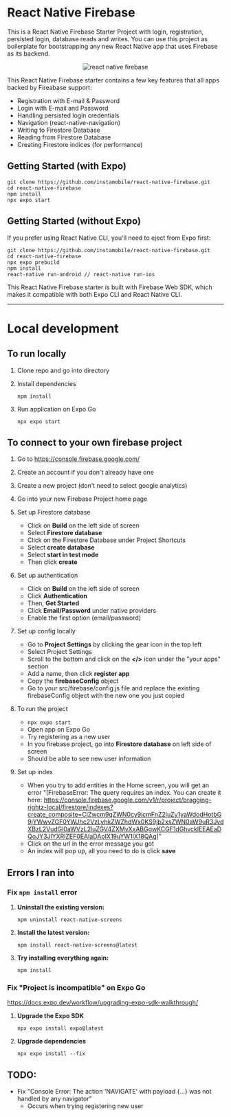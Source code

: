 # React Native Firebase

This is a React Native Firebase Starter Project with login, registration, persisted login, database reads and writes. You can use this project as boilerplate for bootstrapping any new React Native app that uses Firebase as its backend.

<center><img src="https://www.instamobile.io/wp-content/uploads/2020/05/react-native-firebase.png" alt="react native firebase"/></center>

This React Native Firebase starter contains a few key features that all apps backed by Fireabase support:

- Registration with E-mail & Password
- Login with E-mail and Password
- Handling persisted login credentials
- Navigation (react-native-navigation)
- Writing to Firestore Database
- Reading from Firestore Database
- Creating Firestore indices (for performance)

## Getting Started (with Expo)

```
git clone https://github.com/instamobile/react-native-firebase.git
cd react-native-firebase
npm install
npx expo start
```

## Getting Started (without Expo)

If you prefer using React Native CLI, you'll need to eject from Expo first:

```
git clone https://github.com/instamobile/react-native-firebase.git
cd react-native-firebase
npx expo prebuild
npm install
react-native run-android // react-native run-ios
```

This React Native Firebase starter is built with Firebase Web SDK, which makes it compatible with both Expo CLI and React Native CLI.

---

# Local development

## To run locally

1. Clone repo and go into directory
2. Install dependencies

   `npm install`

3. Run application on Expo Go

   `npx expo start`

## To connect to your own firebase project

1. Go to https://console.firebase.google.com/

2. Create an account if you don't already have one

3. Create a new project (don't need to select google analytics)

4. Go into your new Firebase Project home page

5. Set up Firestore database

   - Click on **Build** on the left side of screen
   - Select **Firestore database**
   - Click on the Firestore Database under Project Shortcuts
   - Select **create database**
   - Select **start in test mode**
   - Then click **create**

6. Set up authentication

   - Click on **Build** on the left side of screen
   - Click **Authentication**
   - Then, **Get Started**
   - Click **Email/Password** under native providers
   - Enable the first option (email/password)

7. Set up config locally

   - Go to **Project Settings** by clicking the gear icon in the top left
   - Select Project Settings
   - Scroll to the bottom and click on the **</>** icon under the "your apps" section
   - Add a name, then click **register app**
   - Copy the **firebaseConfig** object
   - Go to your src/firebase/config.js file and replace the existing firebaseConfig object with the new one you just copied

8. To run the project

   - `npx expo start`
   - Open app on Expo Go
   - Try registering as a new user
   - In you firebase project, go into **Firestore database** on left side of screen
   - Should be able to see new user information

9. Set up index
   - When you try to add entities in the Home screen, you will get an error
     "[FirebaseError: The query requires an index. You can create it here: https://console.firebase.google.com/v1/r/project/bragging-rightz-local/firestore/indexes?create_composite=ClZwcm9qZWN0cy9icmFnZ2luZy1yaWdodHotbG9jYWwvZGF0YWJhc2VzLyhkZWZhdWx0KS9jb2xsZWN0aW9uR3JvdXBzL2VudGl0aWVzL2luZGV4ZXMvXxABGgwKCGF1dGhvcklEEAEaDQoJY3JlYXRlZEF0EAIaDAoIX19uYW1lX18QAg]"
   - Click on the url in the error message you got
   - An index will pop up, all you need to do is click **save**

## Errors I ran into

### Fix `npm install` error

1. **Uninstall the existing version:**

   `npm uninstall react-native-screens`

2. **Install the latest version:**

   `npm install react-native-screens@latest`

3. **Try installing everything again:**

   `npm install`

### Fix "Project is incompatible" on Expo Go

https://docs.expo.dev/workflow/upgrading-expo-sdk-walkthrough/

1. **Upgrade the Expo SDK**

   `npx expo install expo@latest`

2. **Upgrade dependencies**

   `npx expo install --fix`

## TODO:

- Fix "Console Error: The action 'NAVIGATE' with payload {...} was not handled by any navigator"
  - Occurs when trying registering new user
